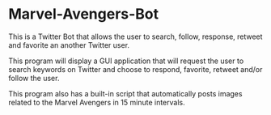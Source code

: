 # Marvel-Avengers-Bot

This is a Twitter Bot that allows the user to search, follow, response, retweet and favorite an another Twitter user. 

This program will display a GUI application that will request the user to search keywords on Twitter and choose to respond, favorite, retweet and/or follow the user. 

This program also has a built-in script that automatically posts images related to the Marvel Avengers in 15 minute intervals. 
